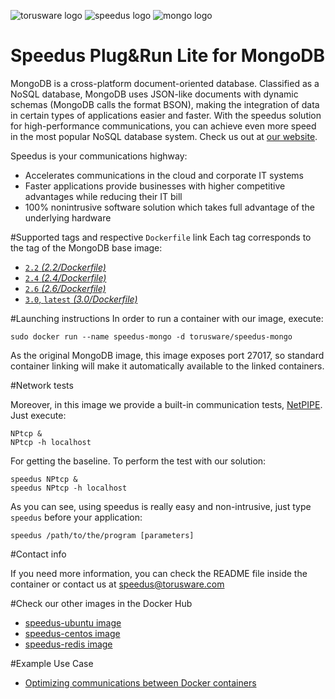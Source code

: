 ![torusware logo](http://dl.torusware.com/images/torusware_isotipo_small.png "Torusware")
![speedus logo](http://dl.torusware.com/images/speedus_small.jpg "Speedus")
![mongo logo](https://raw.githubusercontent.com/docker-library/docs/master/mongo/logo.png "MongoDB")
# Speedus Plug&Run Lite for MongoDB
MongoDB is a cross-platform document-oriented database. Classified as a NoSQL database, MongoDB uses JSON-like documents with dynamic schemas (MongoDB calls the format BSON), making the integration of data in certain types of applications easier and faster. With the speedus solution for high-performance communications, you can achieve even more speed in the most popular NoSQL database system. Check us out at [our website](http://torusware.com/).

Speedus is your communications highway:

- Accelerates communications in the cloud and corporate IT systems
- Faster applications provide businesses with higher competitive advantages while reducing their IT bill
- 100% nonintrusive software solution which takes full advantage of the underlying hardware

#Supported tags and respective `Dockerfile` link
Each tag corresponds to the tag of the MongoDB base image:

- [`2.2` *(2.2/Dockerfile)*](https://github.com/torusware/speedus-mongo/tree/master/2.2 "2.2 Dockerfile")
- [`2.4` *(2.4/Dockerfile)*](https://github.com/torusware/speedus-mongo/tree/master/2.4 "2.4 Dockerfile")
- [`2.6` *(2.6/Dockerfile)*](https://github.com/torusware/speedus-mongo/tree/master/2.6 "2.6 Dockerfile")
- [`3.0`, `latest` *(3.0/Dockerfile)*](https://github.com/torusware/speedus-mongo/tree/master/3.0 "3.0 Dockerfile")

#Launching instructions
In order to run a container with our image, execute:

    sudo docker run --name speedus-mongo -d torusware/speedus-mongo

As the original MongoDB image, this image exposes port 27017, so standard container linking will make it automatically available to the linked containers.

#Network tests

Moreover, in this image we provide a built-in communication tests, [NetPIPE](http://bitspjoule.org/netpipe/ "NetPIPE"). Just execute:

    NPtcp &
    NPtcp -h localhost

For getting the baseline. To perform the test with our solution:

    speedus NPtcp &
    speedus NPtcp -h localhost

As you can see, using speedus is really easy and non-intrusive, just type `speedus` before your application:

    speedus /path/to/the/program [parameters]
    
#Contact info

If you need more information, you can check the README file inside the container or contact us at <speedus@torusware.com>

#Check our other images in the Docker Hub

- [speedus-ubuntu image](https://registry.hub.docker.com/u/torusware/speedus-ubuntu/ "Speedus Plug&Run Lite for Ubuntu")
- [speedus-centos image](https://registry.hub.docker.com/u/torusware/speedus-centos/ "Speedus Plug&Run Lite for CentOS")
- [speedus-redis image](https://registry.hub.docker.com/u/torusware/speedus-redis/ "Speedus Plug&Run Lite for Redis")

#Example Use Case

- [Optimizing communications between Docker containers](http://blog.torusware.com/2015/04/optimizing-communications-between.html "Optimizing communications between Docker containers")
